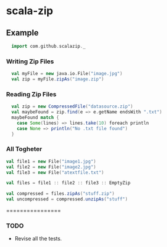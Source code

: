 scala-zip
=======================

## Example

```scala
  import com.github.scalazip._
```

### Writing Zip Files
```scala
  val myFile = new java.io.File("image.jpg")
  val zip = myFile.zipAs("image.zip")
```

### Reading Zip Files

```scala
  val zip = new CompressedFile("datasource.zip")
  val maybeFound = zip.find(e => e.getName endsWith ".txt")
  maybeFound match {
    case Some(lines) => lines.take(10) foreach println
    case None => println("No .txt file found")
  }
```

### All Togheter
```scala
val file1 = new File("image1.jpg")
val file2 = new File("image2.jpg")
val file3 = new File("atextfile.txt")

val files = file1 :: file2 :: file3 :: EmptyZip

val compressed = files.zipAs("stuff.zip")
val uncompressed = compressed.unzipAs("stuff")
```

================
### TODO
* Revise all the tests.

